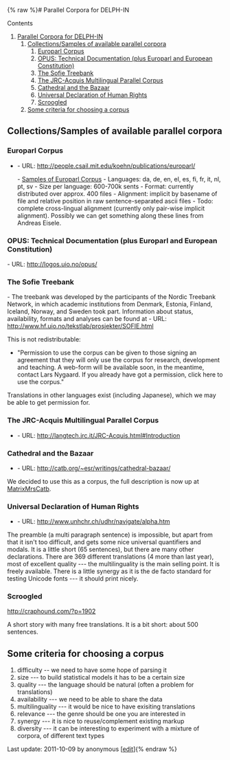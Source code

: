 {% raw %}# Parallel Corpora for DELPH-IN

Contents

1. [Parallel Corpora for DELPH-IN](https://delph-in.github.io/docs/summits/FeforParCorp)
   1. [Collections/Samples of available parallel
corpora](https://delph-in.github.io/docs/summits/FeforParCorp)
      1. [Europarl Corpus](https://delph-in.github.io/docs/summits/FeforParCorp)
      2. [OPUS: Technical Documentation (plus Europarl and European
Constitution)](https://delph-in.github.io/docs/summits/FeforParCorp)
      3. [The Sofie Treebank](https://delph-in.github.io/docs/summits/FeforParCorp)
      4. [The JRC-Acquis Multilingual Parallel
Corpus](https://delph-in.github.io/docs/summits/FeforParCorp)
      5. [Cathedral and the Bazaar](https://delph-in.github.io/docs/summits/FeforParCorp)
      6. [Universal Declaration of Human
Rights](https://delph-in.github.io/docs/summits/FeforParCorp)
      7. [Scroogled](https://delph-in.github.io/docs/summits/FeforParCorp)
   2. [Some criteria for choosing a
corpus](https://delph-in.github.io/docs/summits/FeforParCorp)

## Collections/Samples of available parallel corpora

### Europarl Corpus

- \- URL: <http://people.csail.mit.edu/koehn/publications/europarl/>
  
  \- [Samples of Europarl
Corpus](http://www.dfki.de/~frank/Europarl_sample) - Languages: da,
de, en, el, es, fi, fr, it, nl, pt, sv - Size per language: 600-700k
sents - Format: currently distributed over approx. 400 files -
Alignment: implicit by basename of file and relative position in raw
sentence-separated ascii files - Todo: complete cross-lingual
alignment (currently only pair-wise implicit alignment). Possibly we
can get something along these lines from Andreas Eisele.

### OPUS: Technical Documentation (plus Europarl and European Constitution)

\- URL: <http://logos.uio.no/opus/>

### The Sofie Treebank

\- The treebank was developed by the participants of the Nordic Treebank
Network, in which academic institutions from Denmark, Estonia, Finland,
Iceland, Norway, and Sweden took part. Information about status,
availability, formats and analyses can be found at - URL:
<http://www.hf.uio.no/tekstlab/prosjekter/SOFIE.html>

This is not redistributable:

- "Permission to use the corpus can be given to those signing an
agreement that they will only use the corpus for research,
development and teaching. A web-form will be available soon, in the
meantime, contact Lars Nygaard. If you already have got a
permission, click here to use the corpus."

Translations in other languages exist (including Japanese), which we may
be able to get permission for.

### The JRC-Acquis Multilingual Parallel Corpus

- \- URL: <http://langtech.jrc.it/JRC-Acquis.html#Introduction>

### Cathedral and the Bazaar

- \- URL: <http://catb.org/~esr/writings/cathedral-bazaar/>

We decided to use this as a corpus, the full description is now up at
[MatrixMrsCatb](https://delph-in.github.io/docs/grammars/MatrixMrsCatb).

### Universal Declaration of Human Rights

- \- URL: <http://www.unhchr.ch/udhr/navigate/alpha.htm>

The preamble (a multi paragraph sentence) is impossible, but apart from
that it isn't too difficult, and gets some nice universal quantifiers
and modals. It is a little short (65 sentences), but there are many
other declarations. There are 369 different translations (4 more than
last year), most of excellent quality --- the multilinguality is the
main selling point. It is freely available. There is a little synergy as
it is the de facto standard for testing Unicode fonts --- it should
print nicely.

### Scroogled

<http://craphound.com/?p=1902>

A short story with many free translations. It is a bit short: about 500
sentences.

## Some criteria for choosing a corpus

1. difficulty -- we need to have some hope of parsing it
2. size --- to build statistical models it has to be a certain size
3. quality --- the language should be natural (often a problem for
translations)
4. availability --- we need to be able to share the data
5. multilinguality --- it would be nice to have exisiting translations
6. relevance --- the genre should be one you are interested in
7. synergy --- it is nice to reuse/complement existing markup
8. diversity --- it can be interesting to experiment with a mixture of
corpora, of different text types

Last update: 2011-10-09 by anonymous [[edit](https://github.com/delph-in/docs/wiki/FeforParCorp/_edit)]{% endraw %}